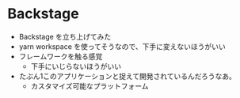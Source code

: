 # Backstage

- Backstage を立ち上げてみた
- yarn workspace を使ってそうなので、下手に変えないほうがいい
- フレームワークを触る感覚
  - 下手にいじらないほうがいい
- たぶん1このアプリケーションと捉えて開発されているんだろうなあ。
  - カスタマイズ可能なプラットフォーム
